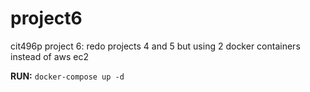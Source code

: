 # project6
cit496p project 6: redo projects 4 and 5 but using 2 docker containers instead of aws ec2

**RUN:** `docker-compose up -d`
